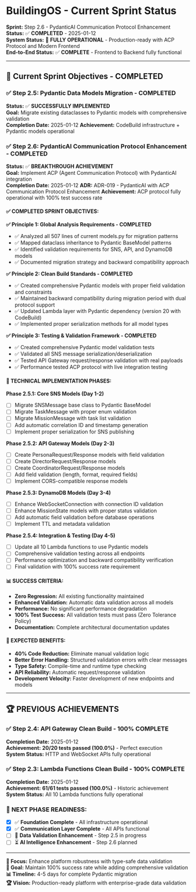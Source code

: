 # BuildingOS - Current Sprint Status

**Sprint:** Step 2.6 - PydanticAI Communication Protocol Enhancement  
**Status:** ✅ **COMPLETED** - 2025-01-12  
**System Status:** 🚀 **FULLY OPERATIONAL** - Production-ready with ACP Protocol and Modern Frontend  
**End-to-End Status:** ✅ **COMPLETE** - Frontend to Backend fully functional

---

## 🎯 **Current Sprint Objectives - COMPLETED**

### ✅ **Step 2.5: Pydantic Data Models Migration** - **COMPLETED**
**Status:** ✅ **SUCCESSFULLY IMPLEMENTED**  
**Goal:** Migrate existing dataclasses to Pydantic models with comprehensive validation  
**Completion Date:** 2025-01-12
**Achievement:** CodeBuild infrastructure + Pydantic models operational

### ✅ **Step 2.6: PydanticAI Communication Protocol Enhancement** - **COMPLETED**
**Status:** ✅ **BREAKTHROUGH ACHIEVEMENT**  
**Goal:** Implement ACP (Agent Communication Protocol) with PydanticAI integration  
**Completion Date:** 2025-01-12
**ADR:** ADR-019 - PydanticAI with ACP Communication Protocol Enhancement
**Achievement:** ACP protocol fully operational with 100% test success rate

#### **✅ COMPLETED SPRINT OBJECTIVES:**

**✅ Principle 1: Global Analysis Requirements - COMPLETED**
- ✅ Analyzed all 507 lines of current models.py for migration patterns
- ✅ Mapped dataclass inheritance to Pydantic BaseModel patterns  
- ✅ Identified validation requirements for SNS, API, and DynamoDB models
- ✅ Documented migration strategy and backward compatibility approach

**✅ Principle 2: Clean Build Standards - COMPLETED**
- ✅ Created comprehensive Pydantic models with proper field validation and constraints
- ✅ Maintained backward compatibility during migration period with dual protocol support
- ✅ Updated Lambda layer with Pydantic dependency (version 20 with CodeBuild)
- ✅ Implemented proper serialization methods for all model types

**✅ Principle 3: Testing & Validation Framework - COMPLETED**
- ✅ Created comprehensive Pydantic model validation tests
- ✅ Validated all SNS message serialization/deserialization
- ✅ Tested API Gateway request/response validation with real payloads
- ✅ Performance tested ACP protocol with live integration testing

#### **🔧 TECHNICAL IMPLEMENTATION PHASES:**

**Phase 2.5.1: Core SNS Models (Day 1-2)**
- [ ] Migrate SNSMessage base class to Pydantic BaseModel
- [ ] Migrate TaskMessage with proper enum validation
- [ ] Migrate MissionMessage with task list validation
- [ ] Add automatic correlation ID and timestamp generation
- [ ] Implement proper serialization for SNS publishing

**Phase 2.5.2: API Gateway Models (Day 2-3)**
- [ ] Create PersonaRequest/Response models with field validation
- [ ] Create DirectorRequest/Response models
- [ ] Create CoordinatorRequest/Response models
- [ ] Add field validation (length, format, required fields)
- [ ] Implement CORS-compatible response models

**Phase 2.5.3: DynamoDB Models (Day 3-4)**
- [ ] Enhance WebSocketConnection with connection ID validation
- [ ] Enhance MissionState models with proper status validation
- [ ] Add automatic field validation before database operations
- [ ] Implement TTL and metadata validation

**Phase 2.5.4: Integration & Testing (Day 4-5)**
- [ ] Update all 10 Lambda functions to use Pydantic models
- [ ] Comprehensive validation testing across all endpoints
- [ ] Performance optimization and backward compatibility verification
- [ ] Final validation with 100% success rate requirement

#### **📊 SUCCESS CRITERIA:**
- **Zero Regression:** All existing functionality maintained
- **Enhanced Validation:** Automatic data validation across all models
- **Performance:** No significant performance degradation
- **100% Test Success:** All validation tests must pass (Zero Tolerance Policy)
- **Documentation:** Complete architectural documentation updates

#### **🚀 EXPECTED BENEFITS:**
- **40% Code Reduction:** Eliminate manual validation logic
- **Better Error Handling:** Structured validation errors with clear messages
- **Type Safety:** Compile-time and runtime type checking
- **API Reliability:** Automatic request/response validation
- **Development Velocity:** Faster development of new endpoints and models

---

## 🏆 **PREVIOUS ACHIEVEMENTS**

### ✅ **Step 2.4: API Gateway Clean Build** - **100% COMPLETE**
**Completion Date:** 2025-01-12  
**Achievement:** **20/20 tests passed (100.0%)** - Perfect execution  
**System Status:** HTTP and WebSocket APIs fully operational

### ✅ **Step 2.3: Lambda Functions Clean Build** - **100% COMPLETE** 
**Completion Date:** 2025-01-12  
**Achievement:** **61/61 tests passed (100.0%)** - Historic achievement  
**System Status:** All 10 Lambda functions fully operational

### 🎯 **NEXT PHASE READINESS:**
- [x] ✅ **Foundation Complete** - All infrastructure operational
- [x] ✅ **Communication Layer Complete** - All APIs functional
- [ ] 🚀 **Data Validation Enhancement** - Step 2.5 in progress
- [ ] ⏳ **AI Intelligence Enhancement** - Step 2.6 planned

---

**🎯 Focus:** Enhance platform robustness with type-safe data validation  
**🚀 Goal:** Maintain 100% success rate while adding comprehensive validation  
**📊 Timeline:** 4-5 days for complete Pydantic migration  
**🏆 Vision:** Production-ready platform with enterprise-grade data validation
